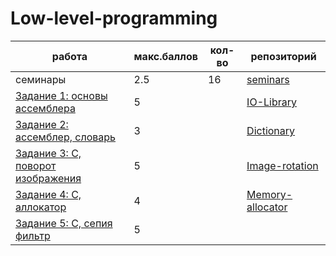 # Low-level-programming

работа | макс.баллов | кол-во | репозиторий
--- | --- | --- | ---
| семинары                          |         2.5 |     16 | [seminars](seminars)
| [Задание 1: основы ассемблера](https://gitlab.se.ifmo.ru/low-level-programming/programming-languages-fall-2021/assignment-1-io-library) | 5 |  | [IO-Library](io-library)
| [Задание 2: ассемблер, словарь](https://gitlab.se.ifmo.ru/programming-languages/cse-programming-languages-fall-2021/assignment-dictionary/) | 3 | | [Dictionary](dictionary)
| [Задание 3: C, поворот изображения](https://gitlab.se.ifmo.ru/programming-languages/cse-programming-languages-fall-2021/assignment-image-rotation) | 5 | | [Image-rotation](image-rotation)
| [Задание 4: C, аллокатор](https://gitlab.se.ifmo.ru/programming-languages/cse-programming-languages-fall-2021/assignment-memory-allocator) | 4 | | [Memory-allocator](memory-allocator)
| [Задание 5: C, сепия фильтр](https://gitlab.se.ifmo.ru/programming-languages/cse-programming-languages-fall-2021/assignment-sepia-filter) | 5 |